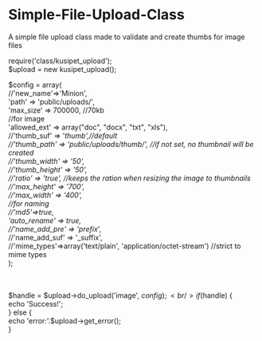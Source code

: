 Simple-File-Upload-Class
========================

A simple file upload class made to validate and create thumbs for image files


require('class/kusipet_upload');<br />
$upload = new kusipet_upload();<br />


$config = array(<br />
    	//'new_name'=>'Minion',<br />
    'path' => 'public/uploads/', <br />
    'max_size' => 700000, //70kb<br />
    //for image<br />
    'allowed_ext' => array("doc", "docx", "txt", "xls"),<br />
    //'thumb_suf' => '_thumb',//default<br />
    //'thumb_path' => 'public/uploads/thumb/', //if not set, no thumbnail will be created<br />
    //'thumb_width' => '50',<br />
    //'thumb_height' => '50',<br />
    //'ratio' => 'true', //keeps the ration when resizing the image to thumbnails<br />
    //'max_height' => '700',<br />
    //'max_width' => '400',<br />
    //for naming<br />
    //'md5'=>true,<br />
    'auto_rename' => true,<br />
    //'name_add_pre' => 'prefix_',<br />
    //'name_add_suf' => '_suffix',<br />
    //'mime_types'=>array('text/plain', 'application/octet-stream') //strict to mime types<br />
);

<br /><br />
$handle = $upload->do_upload('image', $config);<br />
if ($handle) {<br />
    echo 'Success!';<br />
} else {<br />
    echo 'error:'.$upload->get_error();<br />
}
